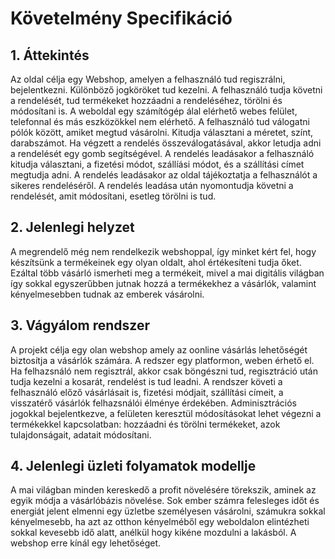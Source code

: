 # Követelmény Specifikáció

## 1. Áttekintés
Az oldal célja egy Webshop, amelyen a felhasználó tud regiszrálni, bejelentkezni. Különböző jogköröket tud kezelni. A felhasználó tudja követni a rendelését, tud termékeket hozzáadni a rendeléséhez, törölni és módosítani is. A weboldal egy számítógép álal elérhető webes felület, telefonnal és más eszközökkel nem elérhető.
A felhasználó tud válogatni pólók között, amiket megtud vásárolni. Kitudja választani a méretet, színt, darabszámot. Ha végzett a rendelés összeválogatásával, akkor letudja adni a rendelését egy gomb segítségével. A rendelés leadásakor a felhasználó kitudja választani, a fizetési módot, szállíási módot, és a szállítási címet megtudja adni. A rendelés leadásakor az oldal tájékoztatja a felhasználót a sikeres rendeléséről. A rendelés leadása után nyomontudja követni a rendelését, amit módosítani, esetleg törölni is tud.

## 2. Jelenlegi helyzet
A megrendelő még nem rendelkezik webshoppal, így minket kért fel, hogy készítsünk a termékeinek egy olyan oldalt, ahol értékesíteni tudja őket. Ezáltal több vásárló ismerheti meg a termékeit, mivel a mai digitális világban így sokkal egyszerűbben jutnak hozzá a termékekhez a vásárlók, valamint kényelmesebben tudnak az emberek vásárolni.

## 3. Vágyálom rendszer
A projekt célja egy olan webshop amely az oonline vásárlás lehetőségét biztosítja a vásárlók számára. A redszer egy platformon, weben érhető el. Ha felhazsnáló nem regisztrál, akkor csak böngészni tud, regisztráció után tudja kezelni a kosarát, rendelést is tud leadni. A rendszer követi a felhasználó előző vásárlásait is, fizetési módjait, szállítási címeit, a visszatérő vásárlók felhazsnálói élménye érdekében. Adminisztrációs jogokkal bejelentkezve, a felületen keresztül módosításokat lehet végezni a termékekkel kapcsolatban: hozzáadni és törölni termékeket, azok tulajdonságait, adatait módosítani.

## 4. Jelenlegi üzleti folyamatok modellje
A mai világban minden kereskedő a profit növelésére törekszik, aminek az egyik módja a vásárlóbázis növelése. Sok ember számra felesleges időt és energiát jelent elmenni egy üzletbe személyesen vásárolni, számukra sokkal kényelmesebb, ha azt az otthon kényelméből egy weboldalon elintézheti sokkal kevesebb idő alatt, anélkül hogy kikéne mozdulni a lakásból. A webshop erre kínál egy lehetőséget.
